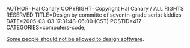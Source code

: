 AUTHOR=Hal Canary
COPYRIGHT=Copyright Hal Canary / ALL RIGHTS RESERVED
TITLE=Design by committe of seventh-grade script kiddies
DATE=2005-03-03 17:31:48-06:00 (CST)
POSTID=417
CATEGORIES=computers-code;

[Some people should not be allowed to design software](/images/netscape_8.png).
